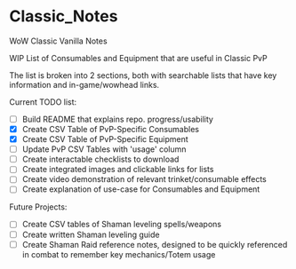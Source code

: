 # Classic_Notes
WoW Classic Vanilla Notes 

WIP List of Consumables and Equipment that are useful in Classic PvP

The list is broken into 2 sections, both with searchable lists that have key information and in-game/wowhead links.

Current TODO list:
- [ ] Build README that explains repo. progress/usability
- [X] Create CSV Table of PvP-Specific Consumables
- [X] Create CSV Table of PvP-Specific Equipment
- [ ] Update PvP CSV Tables with 'usage' column
- [ ] Create interactable checklists to download
- [ ] Create integrated images and clickable links for lists
- [ ] Create video demonstration of relevant trinket/consumable effects
- [ ] Create explanation of use-case for Consumables and Equipment

Future Projects:
- [ ] Create CSV tables of Shaman leveling spells/weapons
- [ ] Create written Shaman leveling guide
- [ ] Create Shaman Raid reference notes, designed to be quickly referenced in combat to remember key mechanics/Totem usage
